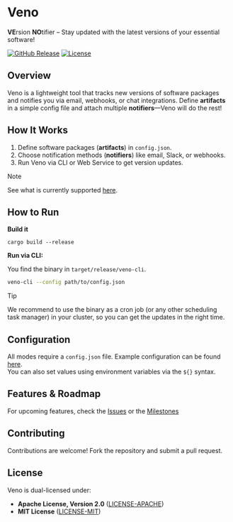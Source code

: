 # **Veno**

**VE**rsion **NO**tifier – Stay updated with the latest versions of your essential software!

[![GitHub Release](https://img.shields.io/github/v/release/marekzan/veno)](https://github.com/marekzan/veno/releases)
[![License](https://img.shields.io/badge/license-Apache%202.0%20or%20MIT-blue.svg)](./LICENSE)

## **Overview**

Veno is a lightweight tool that tracks new versions of software packages and notifies you via email, webhooks, or chat integrations. Define **artifacts** in a simple config file and attach multiple **notifiers**—Veno will do the rest!

## **How It Works**

1. Define software packages (**artifacts**) in `config.json`.
2. Choose notification methods (**notifiers**) like email, Slack, or webhooks.
3. Run Veno via CLI or Web Service to get version updates.

> [!Note]
> See what is currently supported [here](docs/whats_working.md).

## How to Run

**Build it**

`cargo build --release`

**Run via CLI:**

You find the binary in `target/release/veno-cli`.

```sh
veno-cli --config path/to/config.json
```

> [!Tip]
> We recommend to use the binary as a cron job (or any other scheduling task manager) in your cluster, so you can get the updates in the right time.

## **Configuration**

All modes require a `config.json` file. Example configuration can be found [here](docs/config.md).  
You can also set values using environment variables via the `${}` syntax.

## **Features & Roadmap**

For upcoming features, check the [Issues](https://github.com/marekzan/veno/issues?q=is%3Aissue%20state%3Aopen%20label%3Afeature%2Crefactor) or the [Milestones](https://github.com/marekzan/veno/milestones)

## **Contributing**

Contributions are welcome! Fork the repository and submit a pull request.

## **License**

Veno is dual-licensed under:

- **Apache License, Version 2.0** ([LICENSE-APACHE](./LICENSE-APACHE))
- **MIT License** ([LICENSE-MIT](./LICENSE-MIT))
